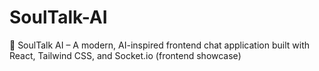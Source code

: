 # SoulTalk-AI
💬 SoulTalk AI – A modern, AI-inspired frontend chat application built with React, Tailwind CSS, and Socket.io (frontend showcase)
